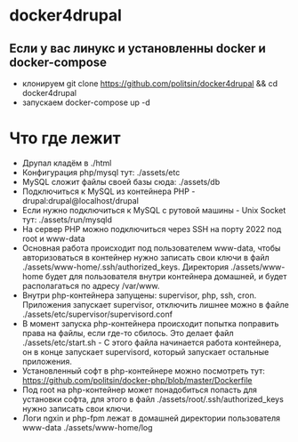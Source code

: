 # docker4drupal

## Если у вас линукс и установленны docker и docker-compose
 * клонируем git clone https://github.com/politsin/docker4drupal && cd docker4drupal
 * запускаем docker-compose up -d

# Что где лежит
  * Друпал кладём в ./html
  * Конфигурация php/mysql тут: ./assets/etc
  * MySQL сложит файлы своей базы сюда: ./assets/db
  * Подключиться к MySQL из контейнера PHP - drupal:drupal@localhost/drupal
  * Если нужно подключиться к MySQL с рутовой машины - Unix Socket тут: ./assets/run/mysqld
  * На сервер PHP можно подключиться через SSH на порту 2022 под root и www-data
  * Основная работа происходит под пользователем www-data, чтобы авторизоваться в контейнер нужно записать свои ключи в файл ./assets/www-home/.ssh/authorized_keys. Директория ./assets/www-home будет для пользователя внутри контейнера домашней, и будет располагаться по адресу /var/www.
  * Внутри php-контейнера запущены: supervisor, php, ssh, cron. Приложения запускает supervisor, отключить лишнее можно в файле ./assets/etc/supervisor/supervisord.conf
  * В момент запуска php-контейнера происходит попытка поправить права на файлы, если где-то сбилось. Это делает файл ./assets/etc/start.sh - С этого файла начинается работа контейнера, он в конце запускает supervisord, который запускает остальные приложения.
  * Установленный софт в php-контейнере можно посмотреть тут: https://github.com/politsin/docker-php/blob/master/Dockerfile
  * Под root на php-контейнер может понадобиться попасть для установки софта, для этого в файл ./assets/root/.ssh/authorized_keys нужно записать свои ключи.
  * Логи ngxin и php-fpm лежат в домашней директории пользователя www-data ./assets/www-home/log

